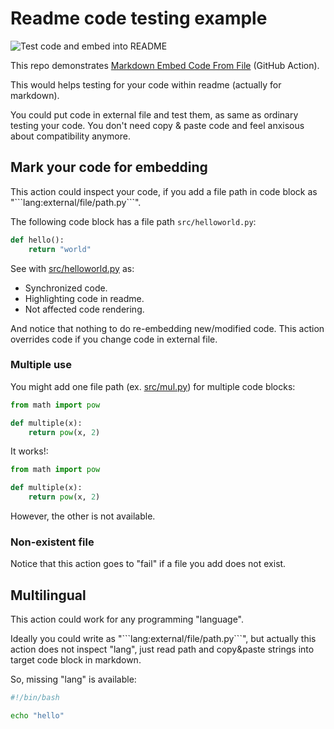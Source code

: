 # Readme code testing example

![Test code and embed into README](https://github.com/tokusumi/readme-code-testing/workflows/Test%20code%20and%20embed%20into%20README/badge.svg)


This repo demonstrates [Markdown Embed Code From File](https://github.com/marketplace/actions/markdown-embed-code-from-file) (GitHub Action).


This would helps testing for your code within readme (actually for markdown).


You could put code in external file and test them, as same as ordinary testing your code. You don't need copy & paste code and feel anxisous about compatibility anymore.


## Mark your code for embedding

This action could inspect your code, if you add a file path in code block as "\`\`\`lang:external/file/path.py\`\`\`".


The following code block has a file path `src/helloworld.py`:


```python:src/helloworld.py
def hello():
    return "world"
```

See with [src/helloworld.py]() as:


* Synchronized code.
* Highlighting code in readme.
* Not affected code rendering.

And notice that nothing to do re-embedding new/modified code. This action overrides code if you change code in external file.


### Multiple use

You might add one file path (ex. [src/mul.py]()) for multiple code blocks:


```py:src/mul.py
from math import pow

def multiple(x):
    return pow(x, 2)
```

It works!:


```py:src/mul.py
from math import pow

def multiple(x):
    return pow(x, 2)
```

However, the other is not available.


### Non-existent file

Notice that this action goes to "fail" if a file you add does not exist.


## Multilingual

This action could work for any programming "language".


Ideally you could write as "\`\`\`lang:external/file/path.py\`\`\`", but actually this action does not inspect "lang", just read path and copy&paste strings into target code block in markdown.


So, missing "lang" is available:


```:src/helloworld.sh
#!/bin/bash

echo "hello"
```

